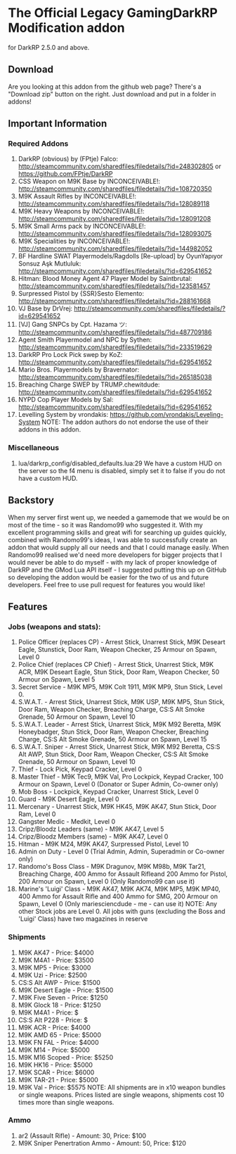 The Official Legacy GamingDarkRP Modification addon
==================
for DarkRP 2.5.0 and above.

## Download
Are you looking at this addon from the github web page? There's a "Download zip" button on the right.
Just download and put in a folder in addons!

## Important Information
### Required Addons
1. DarkRP (obvious) by (FPtje) Falco: http://steamcommunity.com/sharedfiles/filedetails/?id=248302805 or https://github.com/FPtje/DarkRP
2. CSS Weapon on M9K Base by INCONCEIVABLE!: http://steamcommunity.com/sharedfiles/filedetails/?id=108720350
3. M9K Assault Rifles by INCONCEIVABLE!: http://steamcommunity.com/sharedfiles/filedetails/?id=128089118
4. M9K Heavy Weapons by INCONCEIVABLE!: http://steamcommunity.com/sharedfiles/filedetails/?id=128091208
5. M9K Small Arms pack by INCONCEIVABLE!: http://steamcommunity.com/sharedfiles/filedetails/?id=128093075
6. M9K Specialities by INCONCEIVABLE!: http://steamcommunity.com/sharedfiles/filedetails/?id=144982052
7. BF Hardline SWAT Playermodels/Ragdolls [Re-upload] by OyunYapıyor Sonsuz Aşk Mutluluk: http://steamcommunity.com/sharedfiles/filedetails/?id=629541652
8. Hitman: Blood Money Agent 47 Player Model by Saintbrutal: http://steamcommunity.com/sharedfiles/filedetails/?id=123581457
9. Surpressed Pistol by {SSR}Sesto Elemento: http://steamcommunity.com/sharedfiles/filedetails/?id=288161668
10. VJ Base by DrVrej: http://steamcommunity.com/sharedfiles/filedetails/?id=629541652
11. [VJ] Gang SNPCs by Cpt. Hazama ツ: http://steamcommunity.com/sharedfiles/filedetails/?id=487709186
12. Agent Smith Playermodel and NPC by Sythen: http://steamcommunity.com/sharedfiles/filedetails/?id=233519629
13. DarkRP Pro Lock Pick swep by KoZ: http://steamcommunity.com/sharedfiles/filedetails/?id=629541652
14. Mario Bros. Playermodels by Bravernator: http://steamcommunity.com/sharedfiles/filedetails/?id=265185038
15. Breaching Charge SWEP by TRUMP.chewitdude: http://steamcommunity.com/sharedfiles/filedetails/?id=629541652
16. NYPD Cop Player Models by Sal: http://steamcommunity.com/sharedfiles/filedetails/?id=629541652
17. Levelling System by vrondakis: https://github.com/vrondakis/Leveling-System
NOTE: The addon authors do not endorse the use of their addons in this addon.
### Miscellaneous
1. lua/darkrp_config/disabled_defaults.lua:29 We have a custom HUD on the server so the f4 menu is disabled, simply set it to false if you do not have a custom HUD.

##  Backstory
When my server first went up, we needed a gamemode that we would be on most of the time - so it was Randomo99 who suggested it.
With my excellent programming skills and great wifi for searching up guides quickly, combined with Randomo99's ideas, I was able to successfully create an addon that would supply all our needs and that I could manage easily. 
When Randomo99 realised we'd need more developers for bigger projects that I would never be able to do myself -  with my lack of proper knowledge of DarkRP and the GMod Lua API itself - I suggested putting this up on GitHub so developing the addon would be easier for the two of us and future developers. 
Feel free to use pull request for features you would like!

## Features

### Jobs (weapons and stats):
1. Police Officer (replaces CP) - Arrest Stick, Unarrest Stick, M9K Deseart Eagle, Stunstick, Door Ram, Weapon Checker, 25 Armour on Spawn, Level 0
2. Police Chief (replaces CP Chief) - Arrest Stick, Unarrest Stick, M9K ACR, M9K Deseart Eagle, Stun Stick, Door Ram, Weapon Checker, 50 Armour on Spawn, Level 5
3. Secret Service - M9K MP5, M9K Colt 1911, M9K MP9, Stun Stick, Level 0.
4. S.W.A.T. - Arrest Stick, Unarrest Stick, M9K USP, M9K MP5, Stun Stick, Door Ram, Weapon Checker, Breaching Charge, CS:S Alt Smoke Grenade, 50 Armour on Spawn, Level 10
5. S.W.A.T. Leader - Arrest Stick, Unarrest Stick, M9K M92 Beretta, M9K Honeybadger, Stun Stick, Door Ram, Weapon Checker, Breaching Charge, CS:S Alt Smoke Grenade, 50 Armour on Spawn, Level 15
6. S.W.A.T. Sniper - Arrest Stick, Unarrest Stick, M9K M92 Beretta, CS:S Alt AWP, Stun Stick, Door Ram, Weapon Checker, CS:S Alt Smoke Grenade, 50 Armour on Spawn, Level 10
7. Thief - Lock Pick, Keypad Cracker, Level 0
8. Master Thief - M9K Tec9, M9K Val, Pro Lockpick, Keypad Cracker, 100 Armour on Spawn, Level 0 (Donator or Super Admin, Co-owner only)
9. Mob Boss - Lockpick, Keypad Cracker, Unarrest Stick, Level 0
10. Guard - M9K Desert Eagle, Level 0
11. Mercenary - Unarrest Stick, M9K HK45, M9K AK47, Stun Stick, Door Ram, Level 0
12. Gangster Medic - Medkit, Level 0
13. Cripz/Bloodz Leaders (same) - M9K AK47, Level 5
14. Cripz/Bloodz Members (same) - M9K AK47, Level 0
15. Hitman - M9K M24, M9K AK47, Surpressed Pistol, Level 10
16. Admin on Duty - Level 0 (Trial Admin, Admin, Superadmin or Co-owner only)
17. Randomo's Boss Class - M9K Dragunov, M9K M98b, M9K Tar21, Breaching Charge, 400 Ammo for Assault Rifleand 200 Ammo for Pistol, 200 Armour on Spawn, Level 0 (Only Randomo99 can use it)
18. Marine's 'Luigi' Class - M9K AK47, M9K AK74, M9K MP5, M9K MP40, 400 Ammo for Assault Rifle and 400 Ammo for SMG, 200 Armour on Spawn, Level 0 (Only mariesciencdude - me - can use it)
NOTE: Any other Stock jobs are Level 0. All jobs with guns (excluding the Boss and 'Luigi' Class) have two magazines in reserve

### Shipments
1. M9K AK47 - Price: $4000
2. M9K M4A1 - Price: $3500
3. M9K MP5 - Price: $3000
4. M9K Uzi - Price: $2500
5. CS:S Alt AWP - Price: $1500
6. M9K Desert Eagle - Price: $1500
7. M9K Five Seven - Price: $1250
8. M9K Glock 18 - Price: $1250
9. M9K M4A1 - Price: $
10. CS:S Alt P228 - Price: $
11. M9K ACR - Price: $4000
12. M9K AMD 65 - Price: $5000
13. M9K FN FAL - Price: $4000
14. M9K M14 - Price: $5000
15. M9K M16 Scoped - Price: $5250
16. M9K HK16 - Price: $5000
17. M9K SCAR - Price: $6000
18. M9K TAR-21 - Price: $5000
19. M9K Val - Price: $5575
NOTE: All shipments are in x10 weapon bundles or single weapons. Prices listed are single weapons, shipments cost 10 times more than single weapons.

### Ammo
1. ar2 (Assault Rifle) - Amount: 30, Price: $100
2. M9K Sniper Penertration Ammo - Amount: 50, Price: $120
